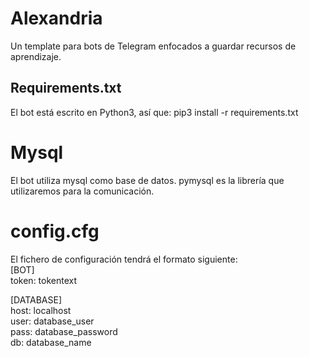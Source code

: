 # Alexandria
Un template para bots de Telegram enfocados a guardar recursos de aprendizaje.

## Requirements.txt
El bot está escrito en Python3, así que:
pip3 install -r requirements.txt


# Mysql
El bot utiliza mysql como base de datos.
pymysql es la librería que utilizaremos para la comunicación.


# config.cfg
El fichero de configuración tendrá el formato siguiente:  
[BOT]  
token: tokentext  

[DATABASE]  
host: localhost  
user: database_user  
pass: database_password  
db:   database_name  

